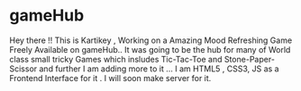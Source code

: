 # gameHub
Hey there !! This is Kartikey , Working on a Amazing Mood Refreshing Game Freely Available on gameHub.. It was going to be the hub for many of World class small tricky Games which insludes Tic-Tac-Toe and Stone-Paper-Scissor and further I am adding more to it ... I am HTML5 , CSS3, JS as a Frontend Interface for it . I will soon make server for it.

